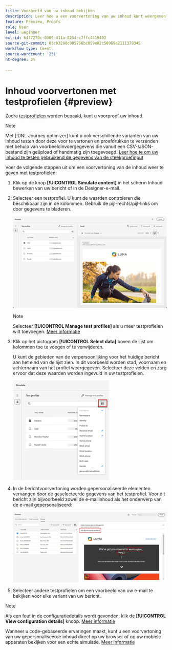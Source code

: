 ```yaml
---
title: Voorbeeld van uw inhoud bekijken
description: Leer hoe u een voorvertoning van uw inhoud kunt weergeven.
feature: Preview, Proofs
role: User
level: Beginner
exl-id: 6477270c-0309-411a-8254-c7ffc4419492
source-git-commit: 03cb3298c905766bc059e82c58969a2111379345
workflow-type: tm+mt
source-wordcount: '251'
ht-degree: 2%

---
```


# Inhoud voorvertonen met testprofielen {#preview}

<!--## Preview your content {#preview-content}-->

Zodra [ testprofielen ](test-profiles.md) worden bepaald, kunt u voorproef uw inhoud.

>[!NOTE]
>
>Met [!DNL Journey optimizer] kunt u ook verschillende varianten van uw inhoud testen door deze voor te vertonen en proefdrukken te verzenden met behulp van voorbeeldinvoergegevens die vanuit een CSV-/JSON-bestand zijn geüpload of handmatig zijn toegevoegd. [ Leer hoe te om uw inhoud te testen gebruikend de gegevens van de steekproefinput ](../test-approve/simulate-sample-input.md)

Voer de volgende stappen uit om een voorvertoning van de inhoud weer te geven met testprofielen:

1. Klik op de knop **[!UICONTROL Simulate content]** in het scherm Inhoud bewerken van uw bericht of in de Designer-e-mail.

1. Selecteer een testprofiel. U kunt de waarden controleren die beschikbaar zijn in de kolommen. Gebruik de pijl-rechts/pijl-links om door gegevens te bladeren.

   ![](../email/assets/preview-select-profile.png)

   >[!NOTE]
   >
   >Selecteer **[!UICONTROL Manage test profiles]** als u meer testprofielen wilt toevoegen. [Meer informatie](test-profiles.md)

1. Klik op het pictogram **[!UICONTROL Select data]** boven de lijst om kolommen toe te voegen of te verwijderen.

   U kunt de gebieden van de verpersoonlijking voor het huidige bericht aan het eind van de lijst zien. In dit voorbeeld worden stad, voornaam en achternaam van het profiel weergegeven. Selecteer deze velden en zorg ervoor dat deze waarden worden ingevuld in uw testprofielen.

   ![](../email/assets/preview-select-data.png)

1. In de berichtvoorvertoning worden gepersonaliseerde elementen vervangen door de geselecteerde gegevens van het testprofiel. Voor dit bericht zijn bijvoorbeeld zowel de e-mailinhoud als het onderwerp van de e-mail gepersonaliseerd:

   ![](../email/assets/preview-test-profile.png)

1. Selecteer andere testprofielen om een voorbeeld van uw e-mail te bekijken voor elke variant van uw bericht.

>[!NOTE]
>
>Als een fout in de configuratiedetails wordt gevonden, klik de **[!UICONTROL View configuration details]** knoop. [Meer informatie](../email/surface-personalization.md#check-configuration)

Wanneer u code-gebaseerde ervaringen maakt, kunt u een voorvertoning van uw gepersonaliseerde inhoud direct op uw browser of op uw mobiele apparaten bekijken voor een echte simulatie. [Meer informatie](../code-based/create-code-based.md#preview-on-device)


